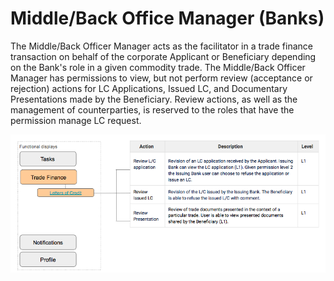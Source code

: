 

# Middle/Back Office Manager  \(Banks\)

The Middle/Back Officer Manager acts as the facilitator in a trade finance transaction on behalf of the corporate Applicant or Beneficiary depending on the Bank&#39;s role in a given commodity trade. The Middle/Back Officer Manager has permissions to view, but not perform review \(acceptance or rejection\) actions for LC Applications, Issued LC, and Documentary Presentations made by the Beneficiary. Review actions, as well as the management of counterparties, is reserved to the roles that have the permission manage LC request.

![](/assets/user_manual_1.png)